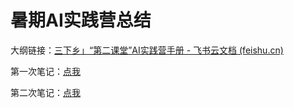 # 暑期AI实践营总结
大纲链接：[‬‍‌‍﻿⁠⁠⁠‬‌‬‬⁠‬‍⁠‍‌⁠‌‬‍⁠﻿‍‌⁠‍三下乡」“第二课堂”AI实践营手册 - 飞书云文档 (feishu.cn)](https://eumgrqwyfu.feishu.cn/docx/LfNpdTGmXo79EuxPtyPckOJ9nYd)

第一次笔记：[点我](./Documents/Day1/Day1.md)

第二次笔记：[点我](./Documents/Day2/Day2.md)

